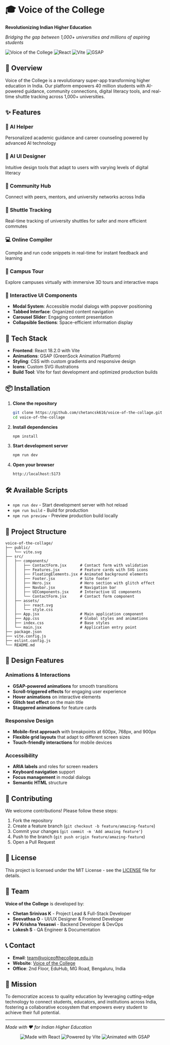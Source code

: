 # 🎓 Voice of the College

**Revolutionizing Indian Higher Education**

*Bridging the gap between 1,000+ universities and millions of aspiring students*

![Voice of the College](https://img.shields.io/badge/Voice%20of%20the%20College-Education-blue?style=for-the-badge)
![React](https://img.shields.io/badge/React-18.2.0-61dafb?style=flat-square&logo=react)
![Vite](https://img.shields.io/badge/Vite-5.0.0-646cff?style=flat-square&logo=vite)
![GSAP](https://img.shields.io/badge/GSAP-3.12.5-0AC775?style=flat-square)

## 🌟 Overview

Voice of the College is a revolutionary super-app transforming higher education in India. Our platform empowers 40 million students with AI-powered guidance, community connections, digital literacy tools, and real-time shuttle tracking across 1,000+ universities.

## ✨ Features

### 🤖 AI Helper
Personalized academic guidance and career counseling powered by advanced AI technology

### 🎨 AI UI Designer
Intuitive design tools that adapt to users with varying levels of digital literacy

### 👥 Community Hub
Connect with peers, mentors, and university networks across India

### 🚌 Shuttle Tracking
Real-time tracking of university shuttles for safer and more efficient commutes

### 💻 Online Compiler
Compile and run code snippets in real-time for instant feedback and learning

### 🏫 Campus Tour
Explore campuses virtually with immersive 3D tours and interactive maps

### 🎯 Interactive UI Components
- **Modal System**: Accessible modal dialogs with popover positioning
- **Tabbed Interface**: Organized content navigation
- **Carousel Slider**: Engaging content presentation
- **Collapsible Sections**: Space-efficient information display

## 🚀 Tech Stack

- **Frontend**: React 18.2.0 with Vite
- **Animations**: GSAP (GreenSock Animation Platform)
- **Styling**: CSS with custom gradients and responsive design
- **Icons**: Custom SVG illustrations
- **Build Tool**: Vite for fast development and optimized production builds

## 📦 Installation

1. **Clone the repository**
   ```bash
   git clone https://github.com/chetancsk616/voice-of-the-collage.git
   cd voice-of-the-collage
   ```

2. **Install dependencies**
   ```bash
   npm install
   ```

3. **Start development server**
   ```bash
   npm run dev
   ```

4. **Open your browser**
   ```
   http://localhost:5173
   ```

## 🛠️ Available Scripts

- `npm run dev` - Start development server with hot reload
- `npm run build` - Build for production
- `npm run preview` - Preview production build locally

## 📁 Project Structure

```
voice-of-the-collage/
├── public/
│   └── vite.svg
├── src/
│   ├── components/
│   │   ├── ContactForm.jsx      # Contact form with validation
│   │   ├── Features.jsx         # Feature cards with SVG icons
│   │   ├── FloatingElements.jsx # Animated background elements
│   │   ├── Footer.jsx           # Site footer
│   │   ├── Hero.jsx             # Hero section with glitch effect
│   │   ├── Navbar.jsx           # Navigation bar
│   │   ├── UIComponents.jsx     # Interactive UI components
│   │   └── ContactForm.jsx      # Contact form component
│   ├── assets/
│   │   ├── react.svg
│   │   └── style.css
│   ├── App.jsx                  # Main application component
│   ├── App.css                  # Global styles and animations
│   ├── index.css                # Base styles
│   └── main.jsx                 # Application entry point
├── package.json
├── vite.config.js
├── eslint.config.js
└── README.md
```

## 🎨 Design Features

### Animations & Interactions
- **GSAP-powered animations** for smooth transitions
- **Scroll-triggered effects** for engaging user experience
- **Hover animations** on interactive elements
- **Glitch text effect** on the main title
- **Staggered animations** for feature cards

### Responsive Design
- **Mobile-first approach** with breakpoints at 600px, 768px, and 900px
- **Flexible grid layouts** that adapt to different screen sizes
- **Touch-friendly interactions** for mobile devices

### Accessibility
- **ARIA labels** and roles for screen readers
- **Keyboard navigation** support
- **Focus management** in modal dialogs
- **Semantic HTML** structure

## 🤝 Contributing

We welcome contributions! Please follow these steps:

1. Fork the repository
2. Create a feature branch (`git checkout -b feature/amazing-feature`)
3. Commit your changes (`git commit -m 'Add amazing feature'`)
4. Push to the branch (`git push origin feature/amazing-feature`)
5. Open a Pull Request

## 📄 License

This project is licensed under the MIT License - see the [LICENSE](LICENSE) file for details.

## 👥 Team

**Voice of the College** is developed by:

- **Chetan Srinivas K** - Project Lead & Full-Stack Developer
- **Seevathsa O** - UI/UX Designer & Frontend Developer
- **PV Krishna Yesaswi** - Backend Developer & DevOps
- **Lokesh S** - QA Engineer & Documentation

## 📞 Contact

- **Email**: team@voiceofthecollege.edu.in
- **Website**: [Voice of the College](https://voiceofthecollege.edu.in)
- **Office**: 2nd Floor, EduHub, MG Road, Bengaluru, India

## 🎯 Mission

To democratize access to quality education by leveraging cutting-edge technology to connect students, educators, and institutions across India, fostering a collaborative ecosystem that empowers every student to achieve their full potential.

---

*Made with ❤️ for Indian Higher Education*

<div align="center">
  <img src="https://img.shields.io/badge/Made%20with-React-61dafb?style=for-the-badge&logo=react" alt="Made with React" />
  <img src="https://img.shields.io/badge/Powered%20by-Vite-646cff?style=for-the-badge&logo=vite" alt="Powered by Vite" />
  <img src="https://img.shields.io/badge/Animated%20with-GSAP-0AC775?style=for-the-badge" alt="Animated with GSAP" />
</div>
